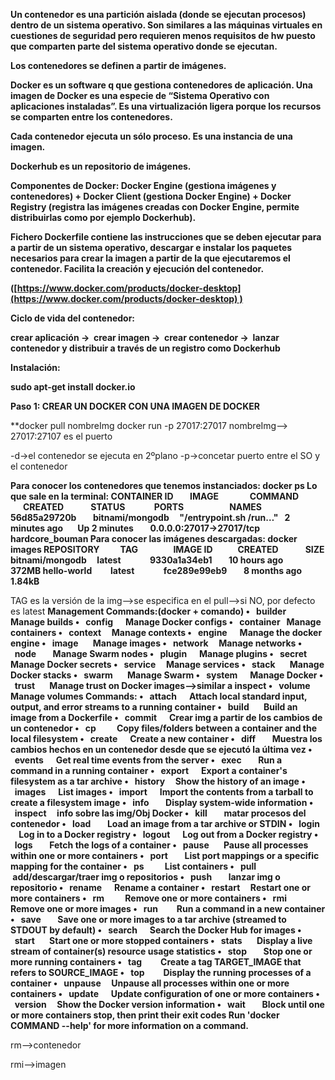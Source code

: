 

**Un contenedor es una partición aislada (donde se ejecutan procesos) dentro de un sistema operativo. Son similares a las máquinas virtuales en cuestiones de seguridad pero requieren menos requisitos de hw puesto que comparten parte del sistema operativo donde se ejecutan.**

**Los contenedores se definen a partir de imágenes.**

**Docker es un software q que gestiona contenedores de aplicación. Una imagen de Docker es una especie de “Sistema Operativo con aplicaciones instaladas”. Es una virtualización ligera porque los recursos se comparten entre los contenedores.**

**Cada contenedor ejecuta un sólo proceso. Es una instancia de una imagen.**

**Dockerhub es un repositorio de imágenes.**

**Componentes de Docker: Docker Engine (gestiona imágenes y contenedores) + Docker Client (gestiona Docker Engine) + Docker Registry (registra las imágenes creadas con Docker Engine, permite distribuirlas como por ejemplo Dockerhub).**

**Fichero Dockerfile contiene las instrucciones que se deben ejecutar para a partir de un sistema operativo, descargar e instalar los paquetes necesarios para crear la imagen a partir de la que ejecutaremos el contenedor. Facilita la creación y ejecución del contenedor.**

**([https://www.docker.com/products/docker-desktop](https://www.docker.com/products/docker-desktop) )**

**Ciclo de vida del contenedor:**

**crear aplicación →  crear imagen →  crear contenedor →  lanzar contenedor y distribuir a través de un registro como Dockerhub**

**Instalación:**

**sudo apt-get install docker.io**

**Paso 1: CREAR UN DOCKER CON UNA IMAGEN DE DOCKER**

**docker pull nombreImg
docker run -p 27017:27017 nombreImg--> 27017:27107 es el puerto

-d->el contenedor se ejecuta en 2ºplano
-p->concetar puerto entre el SO y el contenedor

**Para conocer los contenedores que tenemos instanciados: docker ps
Lo que sale en la terminal:
CONTAINER ID        IMAGE               COMMAND                  CREATED             STATUS              PORTS                      NAMES
56d85a29720b        bitnami/mongodb     "/entrypoint.sh /run…"   2 minutes ago       Up 2 minutes        0.0.0.0:27017->27017/tcp   hardcore_bouman
Para conocer las imágenes descargadas: docker images
REPOSITORY          TAG                 IMAGE ID            CREATED             SIZE
bitnami/mongodb     latest              9330a1a34eb1        10 hours ago        372MB
hello-world         latest              fce289e99eb9        8 months ago        1.84kB**

TAG es la versión de la img-->se especifica en el pull-->si NO, por defecto es latest
**Management Commands:(docker + comando)
•   builder     Manage builds
•   config      Manage Docker configs
•   container   Manage containers
•   context     Manage contexts
•   engine      Manage the docker engine
•   image       Manage images
•   network     Manage networks
•   node        Manage Swarm nodes
•   plugin      Manage plugins
•   secret      Manage Docker secrets
•   service     Manage services
•   stack       Manage Docker stacks
•   swarm       Manage Swarm
•   system      Manage Docker
•   trust       Manage trust on Docker images-->similar a inspect
•   volume      Manage volumes
Commands:
•   attach      Attach local standard input, output, and error streams to a running container
•   build       Build an image from a Dockerfile
•   commit      Crear img a partir de los cambios de un contenedor
•   cp          Copy files/folders between a container and the local filesystem
•   create      Create a new container
•   diff        Muestra los cambios hechos en un contenedor desde que se ejecutó la última vez
•   events      Get real time events from the server
•   exec        Run a command in a running container
•   export      Export a container's filesystem as a tar archive
•   history     Show the history of an image
•   images      List images
•   import      Import the contents from a tarball to create a filesystem image
•   info        Display system-wide information
•   inspect     info sobre las img/Obj Docker
•   kill        matar procesos del contenedor
•   load        Load an image from a tar archive or STDIN
•   login       Log in to a Docker registry
•   logout      Log out from a Docker registry
•   logs        Fetch the logs of a container
•   pause       Pause all processes within one or more containers
•   port        List port mappings or a specific mapping for the container
•   ps          List containers
•   pull       add/descargar/traer img o repositorios
•   push        lanzar img o repositorio
•   rename      Rename a container
•   restart     Restart one or more containers
•   rm          Remove one or more containers
•   rmi         Remove one or more images
•   run         Run a command in a new container
•   save        Save one or more images to a tar archive (streamed to STDOUT by default)
•   search      Search the Docker Hub for images
•   start       Start one or more stopped containers
•   stats       Display a live stream of container(s) resource usage statistics
•   stop        Stop one or more running containers
•   tag         Create a tag TARGET_IMAGE that refers to SOURCE_IMAGE
•   top         Display the running processes of a container
•   unpause     Unpause all processes within one or more containers
•   update      Update configuration of one or more containers
•   version     Show the Docker version information
•   wait        Block until one or more containers stop, then print their exit codes
Run 'docker COMMAND --help' for more information on a command.**

rm—>contenedor

rmi—>imagen